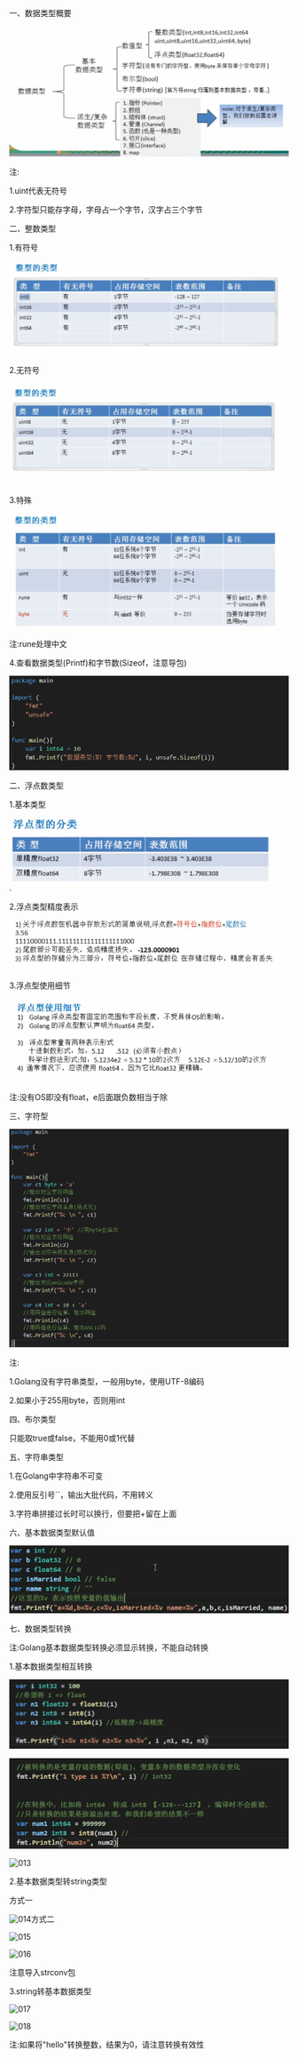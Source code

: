 一、数据类型概要

![001](001.png)

注:

1.uint代表无符号

2.字符型只能存字母，字母占一个字节，汉字占三个字节

二、整数类型

1.有符号

![002](002.png)

2.无符号

![003](003.png)

3.特殊

![004](004.png)

注:rune处理中文

4.查看数据类型(Printf)和字节数(Sizeof，注意导包)

![005](005.png)

二、浮点数类型

1.基本类型

![006](006.png)

2.浮点类型精度表示

![007](007.png)

3.浮点型使用细节

![008](008.png)

注:没有OS即没有float，e后面跟负数相当于除

三、字符型

![009](009.png)

注:

1.Golang没有字符串类型，一般用byte，使用UTF-8编码

2.如果小于255用byte，否则用int

四、布尔类型

只能取true或false，不能用0或1代替

五、字符串类型

1.在Golang中字符串不可变

2.使用反引号``，输出大批代码，不用转义

3.字符串拼接过长时可以换行，但要把+留在上面

六、基本数据类型默认值

![010](010.png)

七、数据类型转换

注:Golang基本数据类型转换必须显示转换，不能自动转换

1.基本数据类型相互转换

![011](011.png)

![012](012.png)

![013](D:\Golang_Notes\Golang变量与数据类型\Golang数据类型\013.png)

2.基本数据类型转string类型

方式一

![014](D:\Golang_Notes\Golang变量与数据类型\Golang数据类型\014.png)方式二

![015](D:\Golang_Notes\Golang变量与数据类型\Golang数据类型\015.png)

![016](D:\Golang_Notes\Golang变量与数据类型\Golang数据类型\016.png)

注意导入strconv包

3.string转基本数据类型

![017](D:\Golang_Notes\Golang变量与数据类型\Golang数据类型\017.png)

![018](D:\Golang_Notes\Golang变量与数据类型\Golang数据类型\018.png)

注:如果将"hello"转换整数，结果为0，请注意转换有效性
